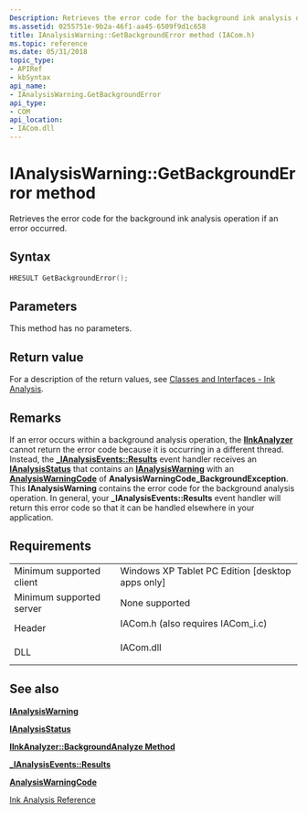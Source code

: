 ```yaml
---
Description: Retrieves the error code for the background ink analysis operation if an error occurred.
ms.assetid: 0255751e-9b2a-46f1-aa45-6509f9d1c658
title: IAnalysisWarning::GetBackgroundError method (IACom.h)
ms.topic: reference
ms.date: 05/31/2018
topic_type: 
- APIRef
- kbSyntax
api_name: 
- IAnalysisWarning.GetBackgroundError
api_type: 
- COM
api_location: 
- IACom.dll
---
```


# IAnalysisWarning::GetBackgroundError method

Retrieves the error code for the background ink analysis operation if an error occurred.

## Syntax


```C++
HRESULT GetBackgroundError();
```



## Parameters

This method has no parameters.

## Return value

For a description of the return values, see [Classes and Interfaces - Ink Analysis](classes-and-interfaces---ink-analysis.md).

## Remarks

If an error occurs within a background analysis operation, the [**IInkAnalyzer**](iinkanalyzer.md) cannot return the error code because it is occurring in a different thread. Instead, the [**\_IAnalysisEvents::Results**](-ianalysisevents-results.md) event handler receives an [**IAnalysisStatus**](ianalysisstatus.md) that contains an [**IAnalysisWarning**](ianalysiswarning.md) with an [**AnalysisWarningCode**](/windows/desktop/tablet/analysiswarningcode) of **AnalysisWarningCode\_BackgroundException**. This **IAnalysisWarning** contains the error code for the background analysis operation. In general, your **\_IAnalysisEvents::Results** event handler will return this error code so that it can be handled elsewhere in your application.

## Requirements



|                                     |                                                                                                               |
|-------------------------------------|---------------------------------------------------------------------------------------------------------------|
| Minimum supported client<br/> | Windows XP Tablet PC Edition \[desktop apps only\]<br/>                                                 |
| Minimum supported server<br/> | None supported<br/>                                                                                     |
| Header<br/>                   | <dl> <dt>IACom.h (also requires IACom\_i.c)</dt> </dl> |
| DLL<br/>                      | <dl> <dt>IACom.dll</dt> </dl>                          |



## See also

<dl> <dt>

[**IAnalysisWarning**](ianalysiswarning.md)
</dt> <dt>

[**IAnalysisStatus**](ianalysisstatus.md)
</dt> <dt>

[**IInkAnalyzer::BackgroundAnalyze Method**](iinkanalyzer-backgroundanalyze.md)
</dt> <dt>

[**\_IAnalysisEvents::Results**](-ianalysisevents-results.md)
</dt> <dt>

[**AnalysisWarningCode**](/windows/desktop/tablet/analysiswarningcode)
</dt> <dt>

[Ink Analysis Reference](ink-analysis-reference.md)
</dt> </dl>

 

